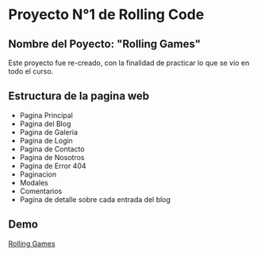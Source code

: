 # Proyecto N°1 de Rolling Code

## Nombre del Poyecto: "Rolling Games"

Este proyecto fue re-creado, con la finalidad de practicar lo que se vio en todo el curso.

## Estructura de la pagina web

+ Pagina Principal
+ Pagina del Blog
+ Pagina de Galeria
+ Pagina de Login
+ Pagina de Contacto
+ Pagina de Nosotros
+ Pagina de Error 404
+ Paginacion
+ Modales
+ Comentarios
+ Pagina de detalle sobre cada entrada del blog

## Demo
[Rolling Games](https://1gabrielcarrizo.github.io/RC-project-1/)
